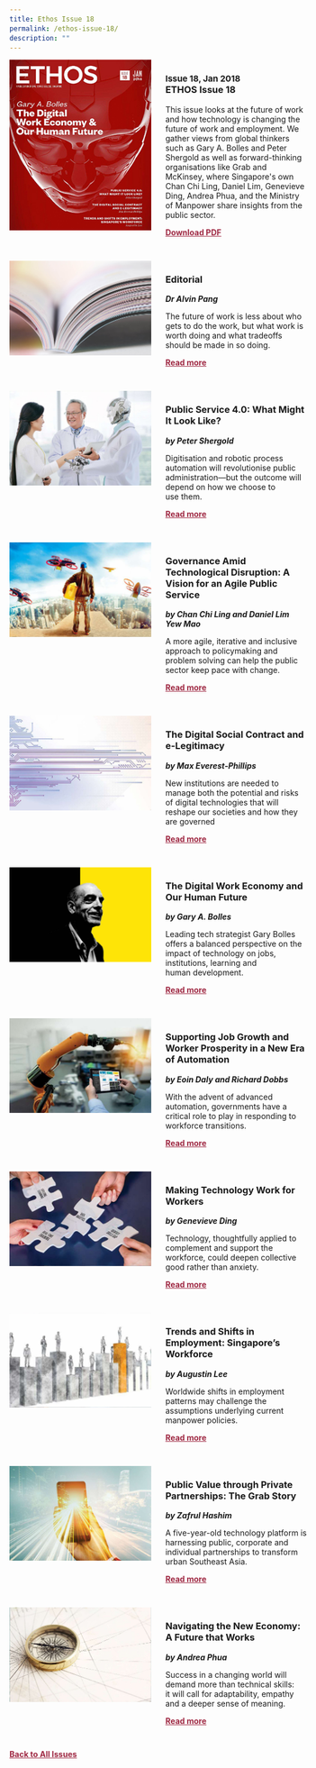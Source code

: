 ```yaml
---
title: Ethos Issue 18
permalink: /ethos-issue-18/
description: ""
---
```

<style>

.back a
{
	color: #9f2943;
	font-weight: bold;
	}
	
 .cat
    {
        font-size: 15px;
    }

.text
{
	width: 50%;
}	
	
.img1 img
{
margin-top:25px;	
}	
	
.img img
{
margin-top:15px;	
}		
	
.button1 a
{
	color: #9f2943;
	font-weight:bold;
}
	

.grid-container {
	display: grid;
	grid-template-columns: 50% 50%;
	grid-column-gap: 5%;
	margin-bottom: 5%;
	}	
	
@media only screen and (max-width: 600px) {
	.grid-container {
		display: block;
	}
}	
</style>


<div class="grid-container">
	<div><img src="/images/Ethos_Thumbnails_Cover/ethosissue18.jpg"></div>
	<div>
		<h3><span class="cat">Issue 18, Jan 2018</span><br> ETHOS Issue 18</h3>
		<p>This issue looks at the future of work and how technology is changing the future of work and employment. We gather views from global thinkers such as Gary A. Bolles and Peter Shergold as well as forward-thinking organisations like Grab and McKinsey, where Singapore's own Chan Chi Ling, Daniel Lim, Genevieve Ding, Andrea Phua, and the Ministry of Manpower share insights from the public sector.</p>
		<div class="button1"><a target="_blank" href="https://file.go.gov.sg/ethos-issue-18.pdf">Download PDF</a></div>
	</div>
</div>

<br>

<div class="grid-container">
	<div><img src="/images/Landing_Banner_Images/tile_editorial.jpg"></div>
	<div>
		<h3>Editorial</h3>
		<b><i>Dr Alvin Pang</i></b>
		<p>The future of work is less about who gets to do the work, but what work is worth doing and what tradeoffs should be made in so doing.</p>
		<div class="button1"><a href="/ethos-issue-18/editorial/">Read more</a></div>
	</div>
</div>

<br>

<div class="grid-container">
	<div><img src="/images/Cropped_images/Ethos_Issue_18/18_Teaser_Public_Service4.0.jpg"></div>
	<div>
		<h3>Public Service 4.0: What Might It Look Like?</h3>
		<b><i>by Peter Shergold</i></b>
		<p>Digitisation and robotic process automation will revolutionise public administration—but the outcome will depend on how we choose to use&nbsp;them.</p>
		<div class="button1"><a href="/ethos-issue-18/public-service-4/">Read more</a></div>
	</div>
</div>

<br>

<div class="grid-container">
	<div><img src="/images/Cropped_images/Ethos_Issue_18/18_Teaser_Agile_Public_Service.jpg"></div>
	<div>
		<h3>Governance Amid Technological Disruption: A Vision for an Agile Public Service</h3>
		<b><i>by Chan Chi Ling and Daniel Lim Yew Mao</i></b>
		<p>A more agile, iterative and inclusive approach to policymaking and problem solving can help the public sector keep pace with&nbsp;change.</p>
		<div class="button1"><a href="/ethos-issue-18/governance-amid-technological-disruption-a-vision-for-an-agile-public-service/">Read more</a></div>
	</div>
</div>

<br>

<div class="grid-container">
	<div><img src="/images/Cropped_images/Ethos_Issue_18/18_Teaser_Digital_Social_Contract_and_e-Legitimacy.jpg"></div>
	<div>
		<h3>The Digital Social Contract and e-Legitimacy</h3>
		<b><i>by Max Everest-Phillips</i></b>
		<p>New institutions are needed to manage both the potential and risks of digital technologies that will reshape our societies and how they are&nbsp;governed</p>
		<div class="button1"><a href="/ethos-issue-18/the-digital-social-contract-and-e-legitimacy/">Read more</a></div>
	</div>
</div>

<br>

<div class="grid-container">
	<div><img src="/images/Cropped_images/Ethos_Issue_18/18_Teaser_Digital_Work_Economy_and_Our_Human_Future.jpg"></div>
	<div>
		<h3>The Digital Work Economy and Our Human Future</h3>
		<b><i>by Gary A. Bolles</i></b>
		<p>Leading tech strategist Gary&nbsp;Bolles offers a balanced perspective on the impact of technology on jobs, institutions, learning and human&nbsp;development.</p>
		<div class="button1"><a href="/ethos-issue-18/the-digital-work-economy-and-our-human-future/">Read more</a></div>
	</div>
</div>

<br>

<div class="grid-container">
	<div><img src="/images/Cropped_images/Ethos_Issue_18/18_Teaser_Supporting_Job_Growth_and_Worker_Prosperity.jpg"></div>
	<div>
		<h3>Supporting Job Growth and Worker Prosperity in a New Era of Automation</h3>
		<b><i>by Eoin Daly and Richard Dobbs</i></b>
		<p>With the advent of advanced automation, governments have a critical role to play in responding to workforce transitions.</p>
		<div class="button1"><a href="/ethos-issue-18/supporting-job-growth-and-worker-prosperity-in-a-new-era-of-automation/">Read more</a></div>
	</div>
</div>

<br>

<div class="grid-container">
	<div><img src="/images/Cropped_images/Ethos_Issue_18/18_Teaser_Making_Technology_Work_for_Workers.jpg"></div>
	<div>
		<h3>Making Technology Work for Workers</h3>
		<b><i>by Genevieve Ding</i></b>
		<p>Technology, thoughtfully applied to complement and support the workforce, could deepen collective good rather than anxiety.</p>
		<div class="button1"><a href="/ethos-issue-18/making-technology-work-for-workers/">Read more</a></div>
	</div>
</div>

<br>

<div class="grid-container">
	<div><img src="/images/Cropped_images/Ethos_Issue_18/18_Teaser_Trends_and_Shifts_in_Employment.jpg"></div>
	<div>
		<h3>Trends and Shifts in Employment: Singapore’s Workforce</h3>
		<b><i>by Augustin Lee</i></b>
		<p>Worldwide shifts in employment patterns may challenge the assumptions underlying current manpower policies.</p>
		<div class="button1"><a href="/ethos-issue-18/trends-and-shifts-in-employment-singapore-s-workforce/">Read more</a></div>
	</div>
</div>
<br>

<div class="grid-container">
	<div><img src="/images/Cropped_images/Ethos_Issue_18/18_Teaser_The_Grab_Story.jpg"></div>
	<div>
		<h3>Public Value through Private Partnerships: The Grab Story</h3>
		<b><i>by Zafrul Hashim</i></b>
		<p>A five-year-old technology platform is harnessing public, corporate and individual partnerships to transform urban Southeast Asia.</p>
		<div class="button1"><a href="/ethos-issue-18/public-value-through-private-partnerships-the-grab-story/">Read more</a></div>
	</div>
</div>

<br>

<div class="grid-container">
	<div><img src="/images/Cropped_images/Ethos_Issue_18/18_Teaser_Navigating_the_New_Economy.jpg"></div>
	<div>
		<h3>Navigating the New Economy: A Future that Works</h3>
		<b><i>by Andrea Phua</i></b>
		<p>Success in a changing world will demand more than technical skills: it&nbsp;will call for adaptability, empathy and&nbsp;a deeper sense of meaning.</p>
		<div class="button1"><a href="/ethos-issue-18/navigating-the-new-economy-a-future-that-works/">Read more</a></div>
	</div>
</div>

<br>


<div class="back">
<a href="/all-issues/">Back to All Issues</a>
</div>